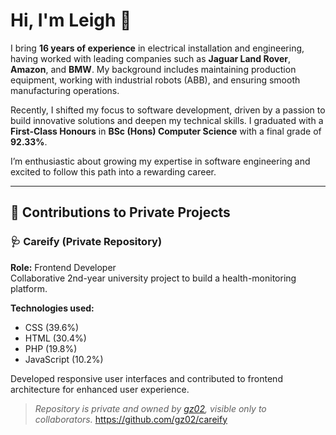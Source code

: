 # Hi, I'm Leigh 👋

I bring **16 years of experience** in electrical installation and engineering, having worked with leading companies such as **Jaguar Land Rover**, **Amazon**, and **BMW**. My background includes maintaining production equipment, working with industrial robots (ABB), and ensuring smooth manufacturing operations.

Recently, I shifted my focus to software development, driven by a passion to build innovative solutions and deepen my technical skills. I graduated with a **First-Class Honours** in **BSc (Hons) Computer Science** with a final grade of **92.33%**.

I’m enthusiastic about growing my expertise in software engineering and excited to follow this path into a rewarding career.

---

## 🔧 Contributions to Private Projects

### 🩺 Careify (Private Repository)
**Role:** Frontend Developer  
Collaborative 2nd-year university project to build a health-monitoring platform.

**Technologies used:**
- CSS (39.6%)
- HTML (30.4%)
- PHP (19.8%)
- JavaScript (10.2%)

Developed responsive user interfaces and contributed to frontend architecture for enhanced user experience.

> *Repository is private and owned by [gz02](https://github.com/gz02), visible only to collaborators.*
> https://github.com/gz02/careify

<!--
**RealClarkey/RealClarkey** is a ✨ _special_ ✨ repository because its `README.md` (this file) appears on your GitHub profile.

Here are some ideas to get you started:

- 🔭 I’m currently working on ...
- 🌱 I’m currently learning ...
- 👯 I’m looking to collaborate on ...
- 🤔 I’m looking for help with ...
- 💬 Ask me about ...
- 📫 How to reach me: ...
- 😄 Pronouns: ...
- ⚡ Fun fact: ...
-->
